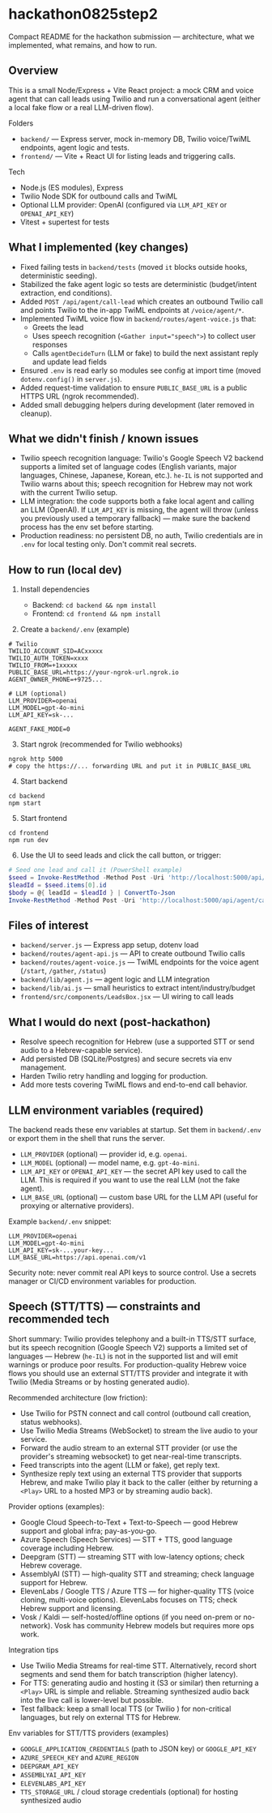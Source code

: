 # hackathon0825step2

Compact README for the hackathon submission — architecture, what we implemented, what remains, and how to run.

## Overview
This is a small Node/Express + Vite React project: a mock CRM and voice agent that can call leads using Twilio and run a conversational agent (either a local fake flow or a real LLM-driven flow).

Folders
- `backend/` — Express server, mock in-memory DB, Twilio voice/TwiML endpoints, agent logic and tests.
- `frontend/` — Vite + React UI for listing leads and triggering calls.

Tech
- Node.js (ES modules), Express
- Twilio Node SDK for outbound calls and TwiML
- Optional LLM provider: OpenAI (configured via `LLM_API_KEY` or `OPENAI_API_KEY`)
- Vitest + supertest for tests

## What I implemented (key changes)
- Fixed failing tests in `backend/tests` (moved `it` blocks outside hooks, deterministic seeding).
- Stabilized the fake agent logic so tests are deterministic (budget/intent extraction, end conditions).
- Added `POST /api/agent/call-lead` which creates an outbound Twilio call and points Twilio to the in-app TwiML endpoints at `/voice/agent/*`.
- Implemented TwiML voice flow in `backend/routes/agent-voice.js` that:
  - Greets the lead
  - Uses speech recognition (`<Gather input="speech">`) to collect user responses
  - Calls `agentDecideTurn` (LLM or fake) to build the next assistant reply and update lead fields
- Ensured `.env` is read early so modules see config at import time (moved `dotenv.config()` in `server.js`).
- Added request-time validation to ensure `PUBLIC_BASE_URL` is a public HTTPS URL (ngrok recommended).
- Added small debugging helpers during development (later removed in cleanup).

## What we didn't finish / known issues
- Twilio speech recognition language: Twilio's Google Speech V2 backend supports a limited set of language codes (English variants, major languages, Chinese, Japanese, Korean, etc.). `he-IL` is not supported and Twilio warns about this; speech recognition for Hebrew may not work with the current Twilio setup.
- LLM integration: the code supports both a fake local agent and calling an LLM (OpenAI). If `LLM_API_KEY` is missing, the agent will throw (unless you previously used a temporary fallback) — make sure the backend process has the env set before starting.
- Production readiness: no persistent DB, no auth, Twilio credentials are in `.env` for local testing only. Don't commit real secrets.

## How to run (local dev)
1. Install dependencies
   - Backend: `cd backend && npm install`
   - Frontend: `cd frontend && npm install`

2. Create a `backend/.env` (example)
```
# Twilio
TWILIO_ACCOUNT_SID=ACxxxxx
TWILIO_AUTH_TOKEN=xxxx
TWILIO_FROM=+1xxxxx
PUBLIC_BASE_URL=https://your-ngrok-url.ngrok.io
AGENT_OWNER_PHONE=+9725...

# LLM (optional)
LLM_PROVIDER=openai
LLM_MODEL=gpt-4o-mini
LLM_API_KEY=sk-...

AGENT_FAKE_MODE=0
```

3. Start ngrok (recommended for Twilio webhooks)
```
ngrok http 5000
# copy the https://... forwarding URL and put it in PUBLIC_BASE_URL
```

4. Start backend
```
cd backend
npm start
```

5. Start frontend
```
cd frontend
npm run dev
```

6. Use the UI to seed leads and click the call button, or trigger:
```powershell
# Seed one lead and call it (PowerShell example)
$seed = Invoke-RestMethod -Method Post -Uri 'http://localhost:5000/api/onboarding/seed?count=1'
$leadId = $seed.items[0].id
$body = @{ leadId = $leadId } | ConvertTo-Json
Invoke-RestMethod -Method Post -Uri 'http://localhost:5000/api/agent/call-lead' -ContentType 'application/json' -Body $body
```

## Files of interest
- `backend/server.js` — Express app setup, dotenv load
- `backend/routes/agent-api.js` — API to create outbound Twilio calls
- `backend/routes/agent-voice.js` — TwiML endpoints for the voice agent (`/start`, `/gather`, `/status`)
- `backend/lib/agent.js` — agent logic and LLM integration
- `backend/lib/ai.js` — small heuristics to extract intent/industry/budget
- `frontend/src/components/LeadsBox.jsx` — UI wiring to call leads

## What I would do next (post-hackathon)
- Resolve speech recognition for Hebrew (use a supported STT or send audio to a Hebrew-capable service).
- Add persisted DB (SQLite/Postgres) and secure secrets via env management.
- Harden Twilio retry handling and logging for production.
- Add more tests covering TwiML flows and end-to-end call behavior.

## LLM environment variables (required)
The backend reads these env variables at startup. Set them in `backend/.env` or export them in the shell that runs the server.

- `LLM_PROVIDER` (optional) — provider id, e.g. `openai`.
- `LLM_MODEL` (optional) — model name, e.g. `gpt-4o-mini`.
- `LLM_API_KEY` or `OPENAI_API_KEY` — the secret API key used to call the LLM. This is required if you want to use the real LLM (not the fake agent).
- `LLM_BASE_URL` (optional) — custom base URL for the LLM API (useful for proxying or alternative providers).

Example `backend/.env` snippet:
```
LLM_PROVIDER=openai
LLM_MODEL=gpt-4o-mini
LLM_API_KEY=sk-...your-key...
LLM_BASE_URL=https://api.openai.com/v1
```

Security note: never commit real API keys to source control. Use a secrets manager or CI/CD environment variables for production.

## Speech (STT/TTS) — constraints and recommended tech
Short summary: Twilio provides telephony and a built-in TTS/STT surface, but its speech recognition (Google Speech V2) supports a limited set of languages — Hebrew (`he-IL`) is not in the supported list and will emit warnings or produce poor results. For production-quality Hebrew voice flows you should use an external STT/TTS provider and integrate it with Twilio (Media Streams or by hosting generated audio).

Recommended architecture (low friction):
- Use Twilio for PSTN connect and call control (outbound call creation, status webhooks).
- Use Twilio Media Streams (WebSocket) to stream the live audio to your service.
- Forward the audio stream to an external STT provider (or use the provider's streaming websocket) to get near-real-time transcripts.
- Feed transcripts into the agent (LLM or fake), get reply text.
- Synthesize reply text using an external TTS provider that supports Hebrew, and make Twilio play it back to the caller (either by returning a `<Play>` URL to a hosted MP3 or by streaming audio back).

Provider options (examples):
- Google Cloud Speech-to-Text + Text-to-Speech — good Hebrew support and global infra; pay-as-you-go.
- Azure Speech (Speech Services) — STT + TTS, good language coverage including Hebrew.
- Deepgram (STT) — streaming STT with low-latency options; check Hebrew coverage.
- AssemblyAI (STT) — high-quality STT and streaming; check language support for Hebrew.
- ElevenLabs / Google TTS / Azure TTS — for higher-quality TTS (voice cloning, multi-voice options). ElevenLabs focuses on TTS; check Hebrew support and licensing.
- Vosk / Kaldi — self-hosted/offline options (if you need on-prem or no-network). Vosk has community Hebrew models but requires more ops work.

Integration tips
- Use Twilio Media Streams for real-time STT. Alternatively, record short segments and send them for batch transcription (higher latency).
- For TTS: generating audio and hosting it (S3 or similar) then returning a `<Play>` URL is simple and reliable. Streaming synthesized audio back into the live call is lower-level but possible.
- Test fallback: keep a small local TTS (or Twilio <Say>) for non-critical languages, but rely on external TTS for Hebrew.

Env variables for STT/TTS providers (examples)
- `GOOGLE_APPLICATION_CREDENTIALS` (path to JSON key) or `GOOGLE_API_KEY`
- `AZURE_SPEECH_KEY` and `AZURE_REGION`
- `DEEPGRAM_API_KEY`
- `ASSEMBLYAI_API_KEY`
- `ELEVENLABS_API_KEY`
- `TTS_STORAGE_URL` / cloud storage credentials (optional) for hosting synthesized audio
